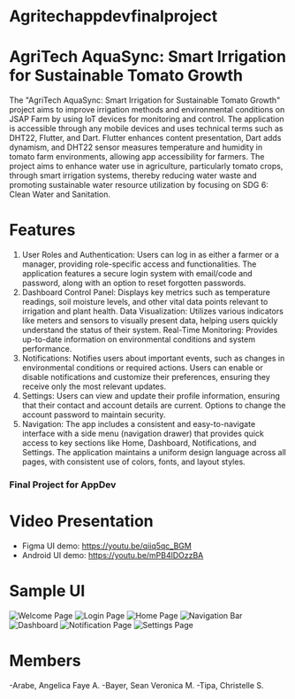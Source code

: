 # Agritechappdevfinalproject


# AgriTech AquaSync: Smart Irrigation for Sustainable Tomato Growth
 The "AgriTech AquaSync: Smart Irrigation for Sustainable Tomato Growth" project aims to improve irrigation methods and environmental conditions on JSAP Farm by using IoT devices for monitoring and control. The application is accessible through any mobile devices and uses technical terms such as DHT22, Flutter, and Dart. Flutter enhances content presentation, Dart adds dynamism, and DHT22 sensor measures temperature and humidity in tomato farm environments, allowing app accessibility for farmers.
     The project aims to enhance water use in agriculture, particularly tomato crops, through smart irrigation systems, thereby reducing water waste and promoting sustainable water resource utilization by focusing on SDG 6: Clean Water and Sanitation. 

# Features 
1. User Roles and Authentication: Users can log in as either a farmer or a manager, providing role-specific access and functionalities. The application features a secure login system with email/code and password, along with an option to reset forgotten passwords.
2. Dashboard
Control Panel: Displays key metrics such as temperature readings, soil moisture levels, and other vital data points relevant to irrigation and plant health.
Data Visualization: Utilizes various indicators like meters and sensors to visually present data, helping users quickly understand the status of their system.
Real-Time Monitoring: Provides up-to-date information on environmental conditions and system performance.
3. Notifications: Notifies users about important events, such as changes in environmental conditions or required actions. Users can enable or disable notifications and customize their preferences, ensuring they receive only the most relevant updates.
4. Settings: Users can view and update their profile information, ensuring that their contact and account details are current. Options to change the account password to maintain security.
5. Navigation: The app includes a consistent and easy-to-navigate interface with a side menu (navigation drawer) that provides quick access to key sections like Home, Dashboard, Notifications, and Settings. The application maintains a uniform design language across all pages, with consistent use of colors, fonts, and layout styles.


### Final Project for AppDev

# Video Presentation
- Figma UI demo: https://youtu.be/qiiq5qc_BGM
 - Android UI demo: https://youtu.be/mPB4lDOzzBA

 # Sample UI 

![Welcome Page](https://github.com/user-attachments/assets/7ded3038-2cfd-42dd-ac8b-b1e1c0c98201)
![Login Page](https://github.com/user-attachments/assets/7794721f-7d4c-46ed-b396-39e108d05a10)
![Home Page](https://github.com/user-attachments/assets/976d1cc5-0b14-4682-9489-6881ce856c19)
![Navigation Bar](https://github.com/user-attachments/assets/608f3cdf-3871-4e22-8ac3-93094a69d309)
![Dashboard](https://github.com/user-attachments/assets/10f7aef2-e0a0-4d23-ad91-1cad9b8b8343)
![Notification Page](https://github.com/user-attachments/assets/141ba943-1308-4ecf-a4c9-1d211f920454)
![Settings Page](https://github.com/user-attachments/assets/c0673dc1-b2fc-41da-bce1-e217dab6fd23)

   


# Members 
-Arabe, Angelica Faye A.
-Bayer, Sean Veronica M.
-Tipa, Christelle S.


